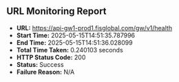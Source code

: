## URL Monitoring Report

- **URL:** https://api-gw1-prod1.fisglobal.com/gw/v1/health
- **Start Time:** 2025-05-15T14:51:35.787996
- **End Time:** 2025-05-15T14:51:36.028099
- **Total Time Taken:** 0.240103 seconds
- **HTTP Status Code:** 200
- **Status:** Success
- **Failure Reason:** N/A
